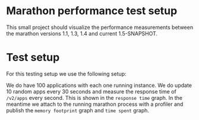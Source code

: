 # Marathon performance test setup

This small project should visualize the performance measurements between the marathon versions 1.1, 1.3, 1.4 and current 1.5-SNAPSHOT.

# Test setup
For this testing setup we use the following setup:

We do have 100 applications with each one running instance. We do update 10 random apps every 30 seconds and measure the response time of `/v2/apps` every second.
This is shown in the `response time` graph.
In the meantime we attach to the running marathon process with a profiler and publish the `memory footprint` graph and `time spent` graph.
